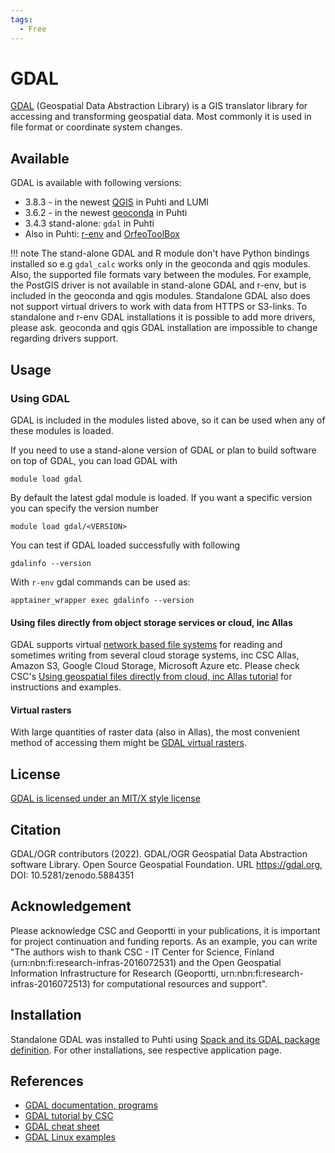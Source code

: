 ```yaml
---
tags:
  - Free
---
```


# GDAL

[GDAL](https://gdal.org/) (Geospatial Data Abstraction Library) is a GIS translator library for accessing and transforming geospatial data. Most commonly it is used in file format or coordinate system changes. 

## Available

GDAL is available with following versions:

* 3.8.3 - in the newest [QGIS](qgis.md) in Puhti and LUMI
* 3.6.2 - in the newest [geoconda](geoconda.md) in Puhti
* 3.4.3 stand-alone: `gdal` in Puhti
* Also in Puhti: [r-env](r-env-for-gis.md#gdal-and-saga-gis-support) and [OrfeoToolBox](otb.md)

!!! note
    The stand-alone GDAL and R module don't have Python bindings installed so e.g `gdal_calc` works only in the geoconda and qgis modules. Also, the supported file formats vary between the modules. For example, the PostGIS driver is not available in stand-alone GDAL and r-env, but is included in the geoconda and qgis modules. Standalone GDAL also does not support virtual drivers to work with data from HTTPS or S3-links. To standalone and r-env GDAL installations it is possible to add more drivers, please ask. geoconda and qgis GDAL installation are impossible to change regarding drivers support.

## Usage

### Using GDAL

GDAL is included in the modules listed above, so it can be used when any of these modules is loaded.

If you need to use a stand-alone version of GDAL or plan to build software on top of GDAL, you can load GDAL with

`module load gdal`

By default the latest gdal module is loaded. If you want a specific version you can specify the version number

`module load gdal/<VERSION>`

You can test if GDAL loaded successfully with following

`gdalinfo --version`

With `r-env` gdal commands can be used as:

`apptainer_wrapper exec gdalinfo --version`


#### Using files directly from object storage services or cloud, inc Allas

GDAL supports virtual [network based file systems](https://gdal.org/user/virtual_file_systems.html#network-based-file-systems) for reading and sometimes writing from several cloud storage systems, inc CSC Allas, Amazon S3, Google Cloud Storage, Microsoft Azure etc. Please check CSC's [Using geospatial files directly from cloud, inc Allas tutorial](../support/tutorials/gis/gdal_cloud.md) for instructions and examples.

#### Virtual rasters

With large quantities of raster data (also in Allas), the most convenient method of accessing them might be [GDAL virtual rasters](../support/tutorials/gis/virtual-rasters.md). 

## License 

[GDAL is licensed under an MIT/X style license](https://gdal.org/license.html)

## Citation
GDAL/OGR contributors (2022). 
GDAL/OGR Geospatial Data Abstraction software Library. 
Open Source Geospatial Foundation. 
URL https://gdal.org, 
DOI: 10.5281/zenodo.5884351



## Acknowledgement

Please acknowledge CSC and Geoportti in your publications, it is important for project continuation and funding reports.
As an example, you can write "The authors wish to thank CSC - IT Center for Science, Finland (urn:nbn:fi:research-infras-2016072531) and the Open Geospatial Information Infrastructure for Research (Geoportti, urn:nbn:fi:research-infras-2016072513) for computational resources and support".


## Installation 

Standalone GDAL was installed to Puhti using [Spack and its GDAL package definition](https://packages.spack.io/package.html?name=gdal). For other installations, see respective application page.


## References

* [GDAL documentation, programs](https://gdal.org/programs/index.html)
* [GDAL tutorial by CSC](../support/tutorials/gis/gdal.md)
* [GDAL cheat sheet](https://github.com/dwtkns/gdal-cheat-sheet)
* [GDAL Linux examples](https://github.com/clhenrick/shell_scripts)
